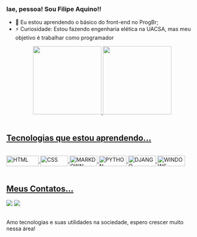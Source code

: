 ### Iae, pessoa! Sou Filipe Aquino!! <br>

- 🌱 Eu estou aprendendo o básico do front-end no  ProgBr;
- ⚡ Curiosidade: Estou fazendo engenharia elética na UACSA, mas meu objetivo é trabalhar como programador <br>

<div align="center">
  <a href="https://github.com/filipeaquino">
  <img height="180em" src="https://github-readme-stats.vercel.app/api?username=filipeaquino&show_icons=true&theme=github_dark&include_all_commits=true&count_private=true"/>
  <img height="180em" src="https://github-readme-stats.vercel.app/api/top-langs/?username=filipeaquino&layout=compact&langs_count=7&theme=cobalt2"/>
</div> <br>
  
  ## Tecnologias que estou aprendendo...
  
<div style="display: inline_block"><br>
  <img align="center" alt="HTML" height="28" width="85" src="https://img.shields.io/badge/HTML5-E34F26?style=for-the-badge&logo=html5&logoColor=white">
  <img align="center" alt="CSS" height="28" width="73" src="https://img.shields.io/badge/CSS3-1572B6?style=for-the-badge&logo=css3&logoColor=white">
  <img align="center" alt="MARKDOWN" height="28" width="73" src="https://img.shields.io/badge/Markdown-000000?style=for-the-badge&logo=markdown&logoColor=white">
  <img align="center" alt="PYTHON" height="28" width="73" src="https://img.shields.io/badge/Python-14354C?style=for-the-badge&logo=python&logoColor=white">
  <img align="center" alt="DJANGO" height="28" width="73" src="https://img.shields.io/badge/Django-092E20?style=for-the-badge&logo=django&logoColor=white">
  <img align="center" alt="WINDOWS" height="28" width="73" src="https://img.shields.io/badge/Windows-0078D6?style=for-the-badge&logo=windows&logoColor=white">
  
</div> <br>
  
  ## Meus Contatos... <br>
 
<div> 
  <a href="https://instagram.com/filipe_aquino11" target="_blank"><img src="https://img.shields.io/badge/Instagram-E4405F?style=for-the-badge&logo=instagram&logoColor=white" target="_blank"></a>
  <a href="https://www.linkedin.com/in/filipeaquino11/" target="_blank"><img src="https://img.shields.io/badge/LinkedIn-0077B5?style=for-the-badge&logo=linkedin&logoColor=white"></a>
</div> <br>
  
  Amo tecnologias e suas utilidades na sociedade, espero crescer muito nessa área!
